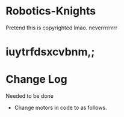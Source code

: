 # Robotics-Knights
Pretend this is copyrighted lmao.
neverrrrrrrr
<!DoctypeHTML>
<HTML>
  <h1> iuytrfdsxcvbnm,;
    </h1>
  <h1> Change Log</h1>
  <p>Needed to be done</p>
  <ul> 
    <li>Change motors in code to as follows.</li>
  
  </ul>
